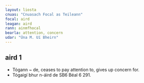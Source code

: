 ```yaml
---
layout: liosta
cnuas: "Cnuasach Focal as Teileann"
focal: aird
leagan: aird
rann: ainmfhocal 
bearla: attention, concern
udar: "Úna M. Uí Bheirn"
---
```


## aird 1 

* Tógann ~ de, ceases to pay attention to, 
gives up concern for.  
* Tógaigí bhur n-áird de SB6 Béal 6 291. 
